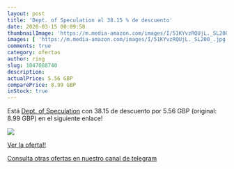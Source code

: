 ```yaml
---
layout: post
title: 'Dept. of Speculation al 38.15 % de descuento'
date: 2020-03-15 00:09:58
thumbnailImage: 'https://m.media-amazon.com/images/I/51KYvzRQUjL._SL200_.jpg'
images: [ 'https://m.media-amazon.com/images/I/51KYvzRQUjL._SL200_.jpg' ]
comments: true
category: ofertas
author: ring
slug: 1847088740
description:
actualPrice: 5.56 GBP
comparePrice: 8.99 GBP
inStock: true
---
```


Está [Dept. of Speculation](https://www.amazon.com/dp/1847088740/?tag=redken08-20) con 38.15 de descuento por 5.56 GBP (original: 8.99 GBP) en el siguiente enlace!

[![](https://m.media-amazon.com/images/I/51KYvzRQUjL._SL200_.jpg)](https://www.amazon.com/dp/1847088740/?tag=redken08-20)

[Ver la oferta!!](https://www.amazon.com/dp/1847088740/?tag=redken08-20)

[Consulta otras ofertas en nuestro canal de telegram](https://t.me/s/ofertas25)
